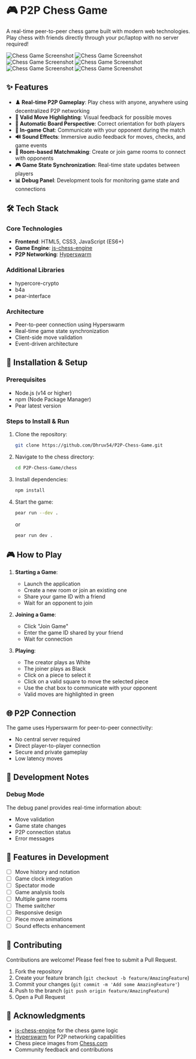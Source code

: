 # 🎮 P2P Chess Game

A real-time peer-to-peer chess game built with modern web technologies. Play chess with friends directly through your pc/laptop with no server required!

![Chess Game Screenshot](chess/Images/homepage.png)
![Chess Game Screenshot](chess/Images/create_room.png)
![Chess Game Screenshot](chess/Images/join_room.png)
![Chess Game Screenshot](chess/Images/waiting_for_opponent.png)
![Chess Game Screenshot](chess/Images/chess_board.png)
![Chess Game Screenshot](chess/Images/chat.png)

## ✨ Features

- **♟️ Real-time P2P Gameplay**: Play chess with anyone, anywhere using decentralized P2P networking
- **🎯 Valid Move Highlighting**: Visual feedback for possible moves
- **🔄 Automatic Board Perspective**: Correct orientation for both players
- **💬 In-game Chat**: Communicate with your opponent during the match
- **🔊 Sound Effects**: Immersive audio feedback for moves, checks, and game events
- **👥 Room-based Matchmaking**: Create or join game rooms to connect with opponents
- **🎮 Game State Synchronization**: Real-time state updates between players
- **📊 Debug Panel**: Development tools for monitoring game state and connections

## 🛠 Tech Stack

### Core Technologies
- **Frontend**: HTML5, CSS3, JavaScript (ES6+)
- **Game Engine**: [js-chess-engine](https://github.com/josefjadrny/js-chess-engine)
- **P2P Networking**: [Hyperswarm](https://github.com/hyperswarm/hyperswarm)

### Additional Libraries
- hypercore-crypto
- b4a
- pear-interface

### Architecture
- Peer-to-peer connection using Hyperswarm
- Real-time game state synchronization
- Client-side move validation
- Event-driven architecture

## 🚀 Installation & Setup

### Prerequisites
- Node.js (v14 or higher)
- npm (Node Package Manager)
- Pear latest version

### Steps to Install & Run

1. Clone the repository:
   ```sh
   git clone https://github.com/Dhruv54/P2P-Chess-Game.git
   ```

2. Navigate to the chess directory:
   ```sh
   cd P2P-Chess-Game/chess
   ```

3. Install dependencies:
   ```sh
   npm install
   ```

4. Start the game:
   ```sh
   pear run --dev .
   ```
   or
   ```sh
   pear run dev .
   ```

## 🎮 How to Play

1. **Starting a Game**:
   - Launch the application
   - Create a new room or join an existing one
   - Share your game ID with a friend
   - Wait for an opponent to join

2. **Joining a Game**:
   - Click "Join Game"
   - Enter the game ID shared by your friend
   - Wait for connection

3. **Playing**:
   - The creator plays as White
   - The joiner plays as Black
   - Click on a piece to select it
   - Click on a valid square to move the selected piece
   - Use the chat box to communicate with your opponent
   - Valid moves are highlighted in green

## 🌐 P2P Connection

The game uses Hyperswarm for peer-to-peer connectivity:
- No central server required
- Direct player-to-player connection
- Secure and private gameplay
- Low latency moves

## 📝 Development Notes

### Debug Mode
The debug panel provides real-time information about:
- Move validation
- Game state changes
- P2P connection status
- Error messages

## 🎯 Features in Development

- [ ] Move history and notation
- [ ] Game clock integration
- [ ] Spectator mode
- [ ] Game analysis tools
- [ ] Multiple game rooms
- [ ] Theme switcher
- [ ] Responsive design
- [ ] Piece move animations
- [ ] Sound effects enhancement

## 🤝 Contributing

Contributions are welcome! Please feel free to submit a Pull Request.

1. Fork the repository
2. Create your feature branch (`git checkout -b feature/AmazingFeature`)
3. Commit your changes (`git commit -m 'Add some AmazingFeature'`)
4. Push to the branch (`git push origin feature/AmazingFeature`)
5. Open a Pull Request

## 🙌 Acknowledgments

- [js-chess-engine](https://github.com/josefjadrny/js-chess-engine) for the chess game logic
- [Hyperswarm](https://github.com/hyperswarm/hyperswarm) for P2P networking capabilities
- Chess piece images from [Chess.com](https://www.chess.com)
- Community feedback and contributions
